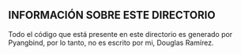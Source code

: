 ## INFORMACIÓN SOBRE ESTE DIRECTORIO
Todo el código que está presente en este directorio es generado por Pyangbind,
por lo tanto, no es escrito por mi, Douglas Ramírez.

